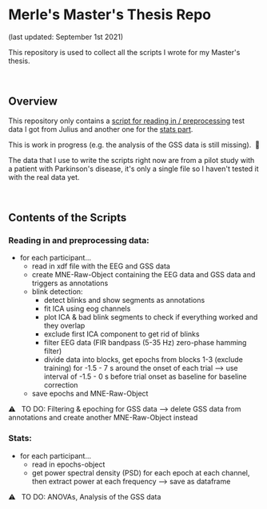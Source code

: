 # Merle's Master's Thesis Repo 
(last updated: September 1st 2021)

This repository is used to collect all the scripts I wrote for my Master's thesis.

&nbsp;  

## Overview 
This repository only contains a [script for reading in / preprocessing](/read_and_preproc_data.py) test data I got from Julius and another one for the [stats part](/stats.py).

This is work in progress (e.g. the analysis of the GSS data is still missing).&nbsp;  🐢

The data that I use to write the scripts right now are from a pilot study with a patient with Parkinson's disease, it's only a single file so I haven't tested it with the real data yet.

&nbsp;  

## Contents of the Scripts

### Reading in and preprocessing data:
* for each participant...
    * read in xdf file with the EEG and GSS data
    * create MNE-Raw-Object containing the EEG data and GSS data and triggers as annotations
    * blink detection: 
        * detect blinks and show segments as annotations
        * fit ICA using eog channels
        * plot ICA & bad blink segments to check if everything worked and they overlap
        * exclude first ICA component to get rid of blinks
        * filter EEG data (FIR bandpass (5-35 Hz) zero-phase hamming filter)
        * divide data into blocks, get epochs from blocks 1-3 (exclude training) for -1.5 - 7 s around the onset of each trial 
--> use interval of -1.5 - 0 s before trial onset as baseline for baseline correction
    * save epochs and MNE-Raw-Object

:warning: &nbsp; TO DO: Filtering & epoching for GSS data 
--> delete GSS data from annotations and create another MNE-Raw-Object instead
&nbsp;

### Stats: 
* for each participant...
    * read in epochs-object
    * get power spectral density (PSD) for each epoch at each channel, then extract power at each frequency --> save as dataframe
     
     
:warning: &nbsp; TO DO: ANOVAs, Analysis of the GSS data
